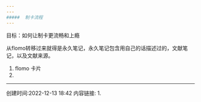 ```yaml
---
---
#####  制卡流程
---
```

目标：如何让制卡更流畅和上瘾


从flomo转移过来就得是永久笔记，永久笔记包含用自己的话描述过的，文献笔记，以及文献来源。

1. flomo 卡片
2. 
---
创建时间:2022-12-13 18:42
内容链接: 
1.  

